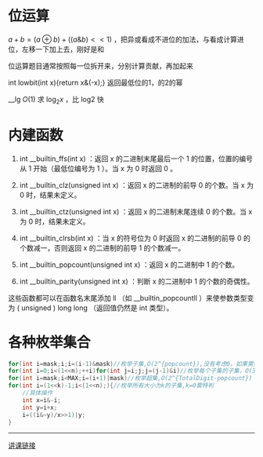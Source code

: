 # 位运算
$a+b=(a\oplus b)+((a\&b)<<1)$ ，把异或看成不进位的加法，与看成计算进位，左移一下加上去，刚好是和

位运算题目通常按照每一位拆开来，分别计算贡献，再加起来

int lowbit(int x){return x&(-x);} 返回最低位的1，的2的幂

__lg $O(1)$ 求 $\log_2x$ ，比 log2 快
# 内建函数
1. int __builtin_ffs(int x) ：返回 x 的二进制末尾最后一个 1 的位置，位置的编号从 1 开始（最低位编号为 1 ）。当 x 为 0 时返回 0 。

2. int __builtin_clz(unsigned int x) ：返回 x 的二进制的前导 0 的个数。当 x 为 0 时，结果未定义。

3. int __builtin_ctz(unsigned int x) ：返回 x 的二进制末尾连续 0 的个数。当 x 为 0 时，结果未定义。

4. int __builtin_clrsb(int x) ：当 x 的符号位为 0 时返回 x 的二进制的前导 0 的个数减一，否则返回 x 的二进制的前导 1 的个数减一。

5. int __builtin_popcount(unsigned int x) ：返回 x 的二进制中 1 的个数。

6. int __builtin_parity(unsigned int x) ：判断 x 的二进制中 1 的个数的奇偶性。

这些函数都可以在函数名末尾添加 ll （如 __builtin_popcountll ）来使参数类型变为 ( unsigned ) long long （返回值仍然是 int 类型）。
# 各种枚举集合
```cpp
for(int i=mask;i;i=(i-1)&mask)//枚举子集,O(2^{popcount}),没有考虑0，如果需要则特判
for(int i=0;i<(1<<n);++i)for(int j=i;j;j=(j-1)&i)//枚举每个子集的子集，O(3^n)
for(int i=mask;i<MAX;i=(i+1)|mask)//枚举超集,O(2^{TotalDigit-popcount})
for(int i=(1<<k)-1;i<(1<<n);){//枚举所有大小为k的子集,k=0需特判
    //具体操作
    int x=i&-i;
    int y=i+x;
    i=((i&~y)/x>>1)|y;
}
```

---
[讲课链接](https://www.bilibili.com/video/BV1z8411K7Dz/?spm_id_from=333.999.0.0&vd_source=57a1e2bae1f3574849d8f90b75cb25a2)
